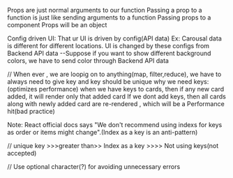 Props are just normal arguments to our function
Passing a prop to a function is just like sending arguments to a function
Passing props to a component
Props will be an object

Config driven UI:
That ur UI is driven by config(API data)
Ex: Carousal data is different for different locations. UI is changed by these configs from Backend API data
--Suppose if you want to show different background colors, we have to send color through Backend API data

// When ever , we are loopig on to anything(map, filter,reduce), we have to always need to give key and key should be unique
why we need keys:(optimizes performance)
when we have keys to cards, then if any new card added, it will render only that added card
If we dont add keys, then all cards along with newly added card are re-rendered , which will be a Performance hit(bad practice)

Note: React official docs says "We don't recommend using indexs for keys as order or items might change".(Index as a key is an anti-pattern)

// unique key >>>greater than>> Index as a key >>>> Not using keys(not accepted)

// Use optional character(?) for avoiding unnecessary errors
